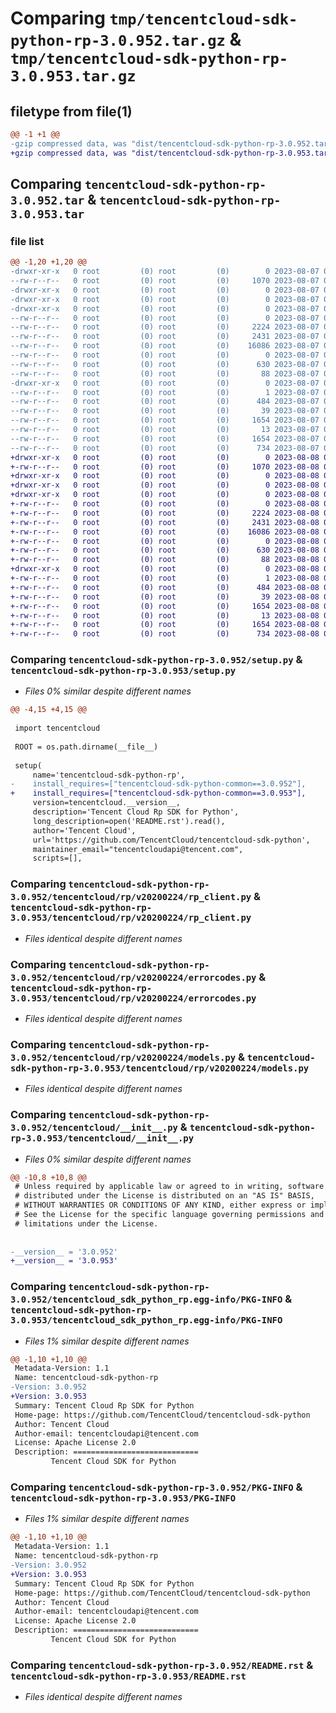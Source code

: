 # Comparing `tmp/tencentcloud-sdk-python-rp-3.0.952.tar.gz` & `tmp/tencentcloud-sdk-python-rp-3.0.953.tar.gz`

## filetype from file(1)

```diff
@@ -1 +1 @@
-gzip compressed data, was "dist/tencentcloud-sdk-python-rp-3.0.952.tar", last modified: Mon Aug  7 09:00:22 2023, max compression
+gzip compressed data, was "dist/tencentcloud-sdk-python-rp-3.0.953.tar", last modified: Tue Aug  8 00:30:43 2023, max compression
```

## Comparing `tencentcloud-sdk-python-rp-3.0.952.tar` & `tencentcloud-sdk-python-rp-3.0.953.tar`

### file list

```diff
@@ -1,20 +1,20 @@
-drwxr-xr-x   0 root         (0) root         (0)        0 2023-08-07 09:00:22.000000 tencentcloud-sdk-python-rp-3.0.952/
--rw-r--r--   0 root         (0) root         (0)     1070 2023-08-07 09:00:22.000000 tencentcloud-sdk-python-rp-3.0.952/setup.py
-drwxr-xr-x   0 root         (0) root         (0)        0 2023-08-07 09:00:22.000000 tencentcloud-sdk-python-rp-3.0.952/tencentcloud/
-drwxr-xr-x   0 root         (0) root         (0)        0 2023-08-07 09:00:22.000000 tencentcloud-sdk-python-rp-3.0.952/tencentcloud/rp/
-drwxr-xr-x   0 root         (0) root         (0)        0 2023-08-07 09:00:22.000000 tencentcloud-sdk-python-rp-3.0.952/tencentcloud/rp/v20200224/
--rw-r--r--   0 root         (0) root         (0)        0 2023-08-07 09:00:22.000000 tencentcloud-sdk-python-rp-3.0.952/tencentcloud/rp/v20200224/__init__.py
--rw-r--r--   0 root         (0) root         (0)     2224 2023-08-07 09:00:22.000000 tencentcloud-sdk-python-rp-3.0.952/tencentcloud/rp/v20200224/rp_client.py
--rw-r--r--   0 root         (0) root         (0)     2431 2023-08-07 09:00:22.000000 tencentcloud-sdk-python-rp-3.0.952/tencentcloud/rp/v20200224/errorcodes.py
--rw-r--r--   0 root         (0) root         (0)    16086 2023-08-07 09:00:22.000000 tencentcloud-sdk-python-rp-3.0.952/tencentcloud/rp/v20200224/models.py
--rw-r--r--   0 root         (0) root         (0)        0 2023-08-07 09:00:22.000000 tencentcloud-sdk-python-rp-3.0.952/tencentcloud/rp/__init__.py
--rw-r--r--   0 root         (0) root         (0)      630 2023-08-07 09:00:22.000000 tencentcloud-sdk-python-rp-3.0.952/tencentcloud/__init__.py
--rw-r--r--   0 root         (0) root         (0)       88 2023-08-07 09:00:22.000000 tencentcloud-sdk-python-rp-3.0.952/setup.cfg
-drwxr-xr-x   0 root         (0) root         (0)        0 2023-08-07 09:00:22.000000 tencentcloud-sdk-python-rp-3.0.952/tencentcloud_sdk_python_rp.egg-info/
--rw-r--r--   0 root         (0) root         (0)        1 2023-08-07 09:00:22.000000 tencentcloud-sdk-python-rp-3.0.952/tencentcloud_sdk_python_rp.egg-info/dependency_links.txt
--rw-r--r--   0 root         (0) root         (0)      484 2023-08-07 09:00:22.000000 tencentcloud-sdk-python-rp-3.0.952/tencentcloud_sdk_python_rp.egg-info/SOURCES.txt
--rw-r--r--   0 root         (0) root         (0)       39 2023-08-07 09:00:22.000000 tencentcloud-sdk-python-rp-3.0.952/tencentcloud_sdk_python_rp.egg-info/requires.txt
--rw-r--r--   0 root         (0) root         (0)     1654 2023-08-07 09:00:22.000000 tencentcloud-sdk-python-rp-3.0.952/tencentcloud_sdk_python_rp.egg-info/PKG-INFO
--rw-r--r--   0 root         (0) root         (0)       13 2023-08-07 09:00:22.000000 tencentcloud-sdk-python-rp-3.0.952/tencentcloud_sdk_python_rp.egg-info/top_level.txt
--rw-r--r--   0 root         (0) root         (0)     1654 2023-08-07 09:00:22.000000 tencentcloud-sdk-python-rp-3.0.952/PKG-INFO
--rw-r--r--   0 root         (0) root         (0)      734 2023-08-07 09:00:22.000000 tencentcloud-sdk-python-rp-3.0.952/README.rst
+drwxr-xr-x   0 root         (0) root         (0)        0 2023-08-08 00:30:43.000000 tencentcloud-sdk-python-rp-3.0.953/
+-rw-r--r--   0 root         (0) root         (0)     1070 2023-08-08 00:30:43.000000 tencentcloud-sdk-python-rp-3.0.953/setup.py
+drwxr-xr-x   0 root         (0) root         (0)        0 2023-08-08 00:30:43.000000 tencentcloud-sdk-python-rp-3.0.953/tencentcloud/
+drwxr-xr-x   0 root         (0) root         (0)        0 2023-08-08 00:30:43.000000 tencentcloud-sdk-python-rp-3.0.953/tencentcloud/rp/
+drwxr-xr-x   0 root         (0) root         (0)        0 2023-08-08 00:30:43.000000 tencentcloud-sdk-python-rp-3.0.953/tencentcloud/rp/v20200224/
+-rw-r--r--   0 root         (0) root         (0)        0 2023-08-08 00:30:43.000000 tencentcloud-sdk-python-rp-3.0.953/tencentcloud/rp/v20200224/__init__.py
+-rw-r--r--   0 root         (0) root         (0)     2224 2023-08-08 00:30:43.000000 tencentcloud-sdk-python-rp-3.0.953/tencentcloud/rp/v20200224/rp_client.py
+-rw-r--r--   0 root         (0) root         (0)     2431 2023-08-08 00:30:43.000000 tencentcloud-sdk-python-rp-3.0.953/tencentcloud/rp/v20200224/errorcodes.py
+-rw-r--r--   0 root         (0) root         (0)    16086 2023-08-08 00:30:43.000000 tencentcloud-sdk-python-rp-3.0.953/tencentcloud/rp/v20200224/models.py
+-rw-r--r--   0 root         (0) root         (0)        0 2023-08-08 00:30:43.000000 tencentcloud-sdk-python-rp-3.0.953/tencentcloud/rp/__init__.py
+-rw-r--r--   0 root         (0) root         (0)      630 2023-08-08 00:30:43.000000 tencentcloud-sdk-python-rp-3.0.953/tencentcloud/__init__.py
+-rw-r--r--   0 root         (0) root         (0)       88 2023-08-08 00:30:43.000000 tencentcloud-sdk-python-rp-3.0.953/setup.cfg
+drwxr-xr-x   0 root         (0) root         (0)        0 2023-08-08 00:30:43.000000 tencentcloud-sdk-python-rp-3.0.953/tencentcloud_sdk_python_rp.egg-info/
+-rw-r--r--   0 root         (0) root         (0)        1 2023-08-08 00:30:43.000000 tencentcloud-sdk-python-rp-3.0.953/tencentcloud_sdk_python_rp.egg-info/dependency_links.txt
+-rw-r--r--   0 root         (0) root         (0)      484 2023-08-08 00:30:43.000000 tencentcloud-sdk-python-rp-3.0.953/tencentcloud_sdk_python_rp.egg-info/SOURCES.txt
+-rw-r--r--   0 root         (0) root         (0)       39 2023-08-08 00:30:43.000000 tencentcloud-sdk-python-rp-3.0.953/tencentcloud_sdk_python_rp.egg-info/requires.txt
+-rw-r--r--   0 root         (0) root         (0)     1654 2023-08-08 00:30:43.000000 tencentcloud-sdk-python-rp-3.0.953/tencentcloud_sdk_python_rp.egg-info/PKG-INFO
+-rw-r--r--   0 root         (0) root         (0)       13 2023-08-08 00:30:43.000000 tencentcloud-sdk-python-rp-3.0.953/tencentcloud_sdk_python_rp.egg-info/top_level.txt
+-rw-r--r--   0 root         (0) root         (0)     1654 2023-08-08 00:30:43.000000 tencentcloud-sdk-python-rp-3.0.953/PKG-INFO
+-rw-r--r--   0 root         (0) root         (0)      734 2023-08-08 00:30:43.000000 tencentcloud-sdk-python-rp-3.0.953/README.rst
```

### Comparing `tencentcloud-sdk-python-rp-3.0.952/setup.py` & `tencentcloud-sdk-python-rp-3.0.953/setup.py`

 * *Files 0% similar despite different names*

```diff
@@ -4,15 +4,15 @@
 
 import tencentcloud
 
 ROOT = os.path.dirname(__file__)
 
 setup(
     name='tencentcloud-sdk-python-rp',
-    install_requires=["tencentcloud-sdk-python-common==3.0.952"],
+    install_requires=["tencentcloud-sdk-python-common==3.0.953"],
     version=tencentcloud.__version__,
     description='Tencent Cloud Rp SDK for Python',
     long_description=open('README.rst').read(),
     author='Tencent Cloud',
     url='https://github.com/TencentCloud/tencentcloud-sdk-python',
     maintainer_email="tencentcloudapi@tencent.com",
     scripts=[],
```

### Comparing `tencentcloud-sdk-python-rp-3.0.952/tencentcloud/rp/v20200224/rp_client.py` & `tencentcloud-sdk-python-rp-3.0.953/tencentcloud/rp/v20200224/rp_client.py`

 * *Files identical despite different names*

### Comparing `tencentcloud-sdk-python-rp-3.0.952/tencentcloud/rp/v20200224/errorcodes.py` & `tencentcloud-sdk-python-rp-3.0.953/tencentcloud/rp/v20200224/errorcodes.py`

 * *Files identical despite different names*

### Comparing `tencentcloud-sdk-python-rp-3.0.952/tencentcloud/rp/v20200224/models.py` & `tencentcloud-sdk-python-rp-3.0.953/tencentcloud/rp/v20200224/models.py`

 * *Files identical despite different names*

### Comparing `tencentcloud-sdk-python-rp-3.0.952/tencentcloud/__init__.py` & `tencentcloud-sdk-python-rp-3.0.953/tencentcloud/__init__.py`

 * *Files 0% similar despite different names*

```diff
@@ -10,8 +10,8 @@
 # Unless required by applicable law or agreed to in writing, software
 # distributed under the License is distributed on an "AS IS" BASIS,
 # WITHOUT WARRANTIES OR CONDITIONS OF ANY KIND, either express or implied.
 # See the License for the specific language governing permissions and
 # limitations under the License.
 
 
-__version__ = '3.0.952'
+__version__ = '3.0.953'
```

### Comparing `tencentcloud-sdk-python-rp-3.0.952/tencentcloud_sdk_python_rp.egg-info/PKG-INFO` & `tencentcloud-sdk-python-rp-3.0.953/tencentcloud_sdk_python_rp.egg-info/PKG-INFO`

 * *Files 1% similar despite different names*

```diff
@@ -1,10 +1,10 @@
 Metadata-Version: 1.1
 Name: tencentcloud-sdk-python-rp
-Version: 3.0.952
+Version: 3.0.953
 Summary: Tencent Cloud Rp SDK for Python
 Home-page: https://github.com/TencentCloud/tencentcloud-sdk-python
 Author: Tencent Cloud
 Author-email: tencentcloudapi@tencent.com
 License: Apache License 2.0
 Description: ============================
         Tencent Cloud SDK for Python
```

### Comparing `tencentcloud-sdk-python-rp-3.0.952/PKG-INFO` & `tencentcloud-sdk-python-rp-3.0.953/PKG-INFO`

 * *Files 1% similar despite different names*

```diff
@@ -1,10 +1,10 @@
 Metadata-Version: 1.1
 Name: tencentcloud-sdk-python-rp
-Version: 3.0.952
+Version: 3.0.953
 Summary: Tencent Cloud Rp SDK for Python
 Home-page: https://github.com/TencentCloud/tencentcloud-sdk-python
 Author: Tencent Cloud
 Author-email: tencentcloudapi@tencent.com
 License: Apache License 2.0
 Description: ============================
         Tencent Cloud SDK for Python
```

### Comparing `tencentcloud-sdk-python-rp-3.0.952/README.rst` & `tencentcloud-sdk-python-rp-3.0.953/README.rst`

 * *Files identical despite different names*

